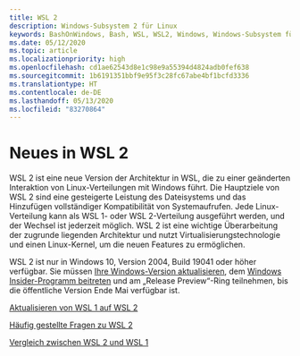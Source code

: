 ```yaml
---
title: WSL 2
description: Windows-Subsystem 2 für Linux
keywords: BashOnWindows, Bash, WSL, WSL2, Windows, Windows-Subsystem für Linux, Windows-Subsystem, Ubuntu, Debian, Suse, Windows 10, Installation, installieren
ms.date: 05/12/2020
ms.topic: article
ms.localizationpriority: high
ms.openlocfilehash: cd1ae62543d8e1c98e9a55394d4824adb0fef638
ms.sourcegitcommit: 1b6191351bbf9e95f3c28fc67abe4bf1bcfd3336
ms.translationtype: HT
ms.contentlocale: de-DE
ms.lasthandoff: 05/13/2020
ms.locfileid: "83270864"
---
```

# <a name="whats-new-in-wsl-2"></a>Neues in WSL 2

WSL 2 ist eine neue Version der Architektur in WSL, die zu einer geänderten Interaktion von Linux-Verteilungen mit Windows führt. Die Hauptziele von WSL 2 sind eine gesteigerte Leistung des Dateisystems und das Hinzufügen vollständiger Kompatibilität von Systemaufrufen. Jede Linux-Verteilung kann als WSL 1- oder WSL 2-Verteilung ausgeführt werden, und der Wechsel ist jederzeit möglich. WSL 2 ist eine wichtige Überarbeitung der zugrunde liegenden Architektur und nutzt Virtualisierungstechnologie und einen Linux-Kernel, um die neuen Features zu ermöglichen.

WSL 2 ist nur in Windows 10, Version 2004, Build 19041 oder höher verfügbar. Sie müssen [Ihre Windows-Version aktualisieren](ms-settings:windowsupdate), dem [Windows Insider-Programm beitreten](https://insider.windows.com/insidersigninboth/) und am „Release Preview“-Ring teilnehmen, bis die öffentliche Version Ende Mai verfügbar ist.

[Aktualisieren von WSL 1 auf WSL 2](./install-win10.md#update-to-wsl-2)

[Häufig gestellte Fragen zu WSL 2](./wsl2-faq.md)

[Vergleich zwischen WSL 2 und WSL 1](./compare-versions.md)
